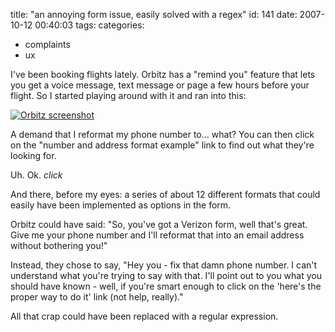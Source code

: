 title: "an annoying form issue, easily solved with a regex"
id: 141
date: 2007-10-12 00:40:03
tags: 
categories: 
- complaints
- ux

I've been booking flights lately. Orbitz has a "remind you" feature that lets you get a voice message, text message or page a few hours before your flight. So I started playing around with it and ran into this: 
<!--more-->
[![Orbitz screenshot](http://www.chesnok.com/daily/wp-content/uploads/2007/10/orbitz_screengrab.png)](http://www.chesnok.com/daily/wp-content/uploads/2007/10/orbitz_screengrab.png "Orbitz screenshot")

A demand that I reformat my phone number to... what? You can then click on the "number and address format example" link to find out what they're looking for. 

Uh. Ok. *click*

And there, before my eyes: a series of about 12 different formats that could easily have been implemented as options in the form. 

Orbitz could have said: "So, you've got a Verizon form, well that's great. Give me your phone number and I'll reformat that into an email address without bothering you!"

Instead, they chose to say, "Hey you - fix that damn phone number. I can't understand what you're trying to say with that. I'll point out to you what you should have known - well, if you're smart enough to click on the 'here's the proper way to do it' link (not help, really)."

All that crap could have been replaced with a regular expression. 
